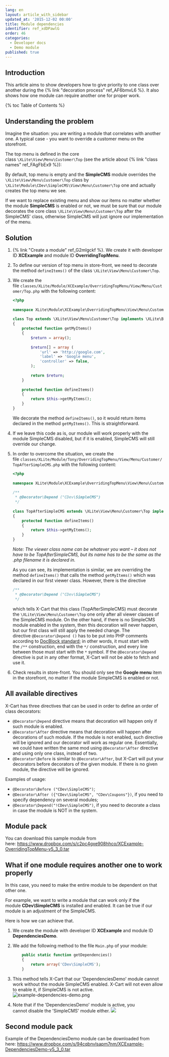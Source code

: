```yaml
---
lang: en
layout: article_with_sidebar
updated_at: '2015-12-02 00:00'
title: Module dependencies
identifier: ref_xdDPawlG
order: 46
categories:
  - Developer docs
  - Demo module
published: true
---
```

## Introduction

This article aims to show developers how to give priority to one class over another during the {% link "decoration process" ref_AF6bmvL6 %}. It also shows how one module can require another one for proper work.

{% toc Table of Contents %}

## Understanding the problem

Imagine the situation: you are writing a module that correlates with another one. A typical case - you want to override a customer menu on the storefront.

The top menu is defined in the core class `\XLite\View\Menu\Customer\Top` (see the article about {% link "class names" ref_FAgFbEx9 %}):

By default, top menu is empty and the **SimpleCMS** module overrides the `\XLite\View\Menu\Customer\Top` class by `\XLite\Module\CDev\SimpleCMS\View\Menu\Customer\Top` one and actually creates the top menu we see. 

If we want to replace existing menu and show our items no matter whether the module **SimpleCMS** is enabled or not, we must be sure that our module decorates the core class `\XLite\View\Menu\Customer\Top` after the SimpleCMS' class, otherwise SimpleCMS will just ignore our implementation of the menu.

## Solution

1.  {% link "Create a module" ref_G2mlgckf %}. We create it with 
developer ID **XCExample** and module ID **OverridingTopMenu**.
2.  To define our version of top menu in store-front, we need to decorate the method `defineItems()` of the class `\XLite\View\Menu\Customer\Top`.
3.  We create the file `classes/XLite/Module/XCExample/OverridingTopMenu/View/Menu/Customer/Top.php` with the following content: 

    ```php
	<?php
 
	namespace XLite\Module\XCExample\OverridingTopMenu\View\Menu\Customer;
 
	class Top extends \XLite\View\Menu\Customer\Top implements \XLite\Base\IDecorator 
	{
		protected function getMyItems()
		{
			$return = array();
 
			$return[] = array (
				'url' => 'http://google.com',
				'label' => 'Google menu',
				'controller' => false,
			);
 
			return $return;
		}
 
		protected function defineItems()
		{
			return $this->getMyItems();
		}
	}
    ```

    We decorate the method `defineItems()`, so it would return items declared in the method `getMyItems()`. This is straightforward.

4.  If we leave this code as is, our module will work properly with the module SimpleCMS disabled, but if it is enabled, SimpleCMS will still override our change.
5.  In order to overcome the situation, we create the file `classes/XLite/Module/Tony/OverridingTopMenu/View/Menu/Customer/TopAfterSimpleCMS.php` with the following content: 

    ```php
	<?php
 
	namespace XLite\Module\XCExample\OverridingTopMenu\View\Menu\Customer;
 
	/**
	 * @Decorator\Depend ("CDev\SimpleCMS")
	 */
 
	class TopAfterSimpleCMS extends \XLite\View\Menu\Customer\Top implements \XLite\Base\IDecorator 
	{
		protected function defineItems()
	    {
    	    return $this->getMyItems();
	    }
	}
    ```

    _Note: The viewer class name can be whatever you want – it does not have to be TopAfterSimpleCMS, but its name has to be the same as the .php filename it is declared in._
    
    As you can see, its implementation is similar, we are overriding the method `defineItems()` that calls the method `getMyItems()` which was declared in our first viewer class. However, there is the directive 

    ```php
	/**
	 * @Decorator\Depend ("CDev\SimpleCMS")
	 */
    ```

    which tells X-Cart that this class (TopAfterSimpleCMS) must decorate the `\XLite\View\Menu\Customer\Top` one only after all viewer classes of the SimpleCMS module. On the other hand, if there is no SimpleCMS module enabled in the system, then this decoration will never happen, but our first class will still apply the needed change.
    The directive `@Decorator\Depend ()` has to be put into PHP comments according to [DocBlock standard](http://www.phpdoc.org/docs/latest/getting-started/your-first-set-of-documentation.html#what-does-a-docblock-look-like); in other words, it must start with the `/**` construction, end with the `*/` construction, and every line between those must start with the `*` symbol. If the `@Decorator\Depend` directive is put in any other format, X-Cart will not be able to fetch and use it.

6. Check results in store-front. You should only see the **Google menu** item in the storefront, no matter if the module SimpleCMS is enabled or not.

## All available directives

X-Cart has three directives that can be used in order to define an order of class decorators:
- `@Decorator\Depend` directive means that decoration will happen only if such module is enabled.
- `@Decorator\After` directive means that decoration will happen after decorations of such module. If the module is not enabled, such directive will be ignored and our decorator will work as regular one. Essentially, we could have written the same mod using `@Decorator\After` directive and using only one class, instead of two.
- `@Decorator\Before` is similar to `@Decorator\After`, but X-Cart will put your decorators before decorators of the given module. If there is no given module, the directive will be ignored.

Examples of usage:
- `@Decorator\Before ("CDev\SimpleCMS")`;
- `@Decorator\After ({"CDev\SimpleCMS", "CDev\Coupons"})`, if you need to specify dependency on several modules;
- `@Decorator\Depend("!CDev\SimpleCMS")`, if you need to decorate a class in case the module is NOT in the system.

## Module pack

You can download this sample module from here: <https://www.dropbox.com/s/c2pc4gxe908hhco/XCExample-OverridingTopMenu-v5_3_0.tar>

## What if one module requires another one to work properly

In this case, you need to make the entire module to be dependent on that other one.

For example, we want to write a module that can work only if the module **CDev\SimpleCMS** is installed and enabled. It can be true if our module is an adjustment of the SimpleCMS.

Here is how we can achieve that.

1.  We create the module with developer ID **XCExample** and module ID **DependenciesDemo**.
2.  We add the following method to the file `Main.php` of your module: 

    ```php
        public static function getDependencies()
        {
            return array('CDev\SimpleCMS');
        }
    ```

3.  This method tells X-Cart that our 'DependenciesDemo' module cannot work without the module SimpleCMS enabled. X-Cart will not even allow to enable it, if SimpleCMS is not active.
![example-dependencies-demo.png]({{site.baseurl}}/attachments/ref_xdDPawlG/example-dependencies-demo.png)

4.  Note that if the 'DependenciesDemo' module is active, you cannot disable the 'SimpleCMS' module either.
![]({{site.baseurl}}/attachments/ref_xdDPawlG/simple-cms.png)

## Second module pack

Еxample of the DependenciesDemo module can be downloaded from here: <https://www.dropbox.com/s/94cqbnvlsapm7nm/XCExample-DependenciesDemo-v5_3_0.tar>
